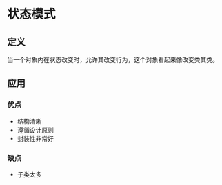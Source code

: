 # 状态模式

## 定义
当一个对象内在状态改变时，允许其改变行为，这个对象看起来像改变类其类。

## 应用
### 优点
- 结构清晰
- 遵循设计原则
- 封装性非常好

### 缺点
- 子类太多